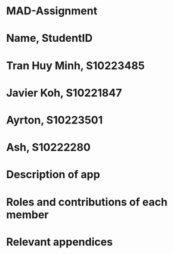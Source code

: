 # MAD-Assignment

# Name, StudentID
# Tran Huy Minh, S10223485
# Javier Koh, S10221847
# Ayrton, S10223501
# Ash, S10222280

# Description of app

# Roles and contributions of each member

# Relevant appendices